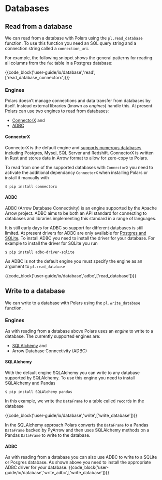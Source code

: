 # Databases

## Read from a database

We can read from a database with Polars using the `pl.read_database` function. To use this function you need an SQL query string and a connection string called a `connection_uri`.

For example, the following snippet shows the general patterns for reading all columns from the `foo` table in a Postgres database:

{{code_block('user-guide/io/database','read',['read_database_connectorx'])}}

### Engines

Polars doesn't manage connections and data transfer from databases by itself. Instead external libraries (known as _engines_) handle this. At present Polars can use two engines to read from databases:

- [ConnectorX](https://github.com/sfu-db/connector-x) and
- [ADBC](https://arrow.apache.org/docs/format/ADBC.html)

#### ConnectorX

ConnectorX is the default engine and [supports numerous databases](https://github.com/sfu-db/connector-x#sources) including Postgres, Mysql, SQL Server and Redshift. ConnectorX is written in Rust and stores data in Arrow format to allow for zero-copy to Polars.

To read from one of the supported databases with `ConnectorX` you need to activate the additional dependancy `ConnectorX` when installing Polars or install it manually with

```shell
$ pip install connectorx
```

#### ADBC

ADBC (Arrow Database Connectivity) is an engine supported by the Apache Arrow project. ADBC aims to be both an API standard for connecting to databases and libraries implementing this standard in a range of languages.

It is still early days for ADBC so support for different databases is still limited. At present drivers for ADBC are only available for [Postgres and SQLite](https://arrow.apache.org/adbc/0.1.0/driver/cpp/index.html). To install ADBC you need to install the driver for your database. For example to install the driver for SQLite you run

```shell
$ pip install adbc-driver-sqlite
```

As ADBC is not the default engine you must specify the engine as an argument to `pl.read_database`

{{code_block('user-guide/io/database','adbc',['read_database'])}}

## Write to a database

We can write to a database with Polars using the `pl.write_database` function.

### Engines

As with reading from a database above Polars uses an _engine_ to write to a database. The currently supported engines are:

- [SQLAlchemy](https://www.sqlalchemy.org/) and
- Arrow Database Connectivity (ADBC)

#### SQLAlchemy

With the default engine SQLAlchemy you can write to any database supported by SQLAlchemy. To use this engine you need to install SQLAlchemy and Pandas

```shell
$ pip install SQLAlchemy pandas
```

In this example, we write the `DataFrame` to a table called `records` in the database

{{code_block('user-guide/io/database','write',['write_database'])}}

In the SQLAlchemy approach Polars converts the `DataFrame` to a Pandas `DataFrame` backed by PyArrow and then uses SQLAlchemy methods on a Pandas `DataFrame` to write to the database.

#### ADBC

As with reading from a database you can also use ADBC to write to a SQLite or Posgres database. As shown above you need to install the appropriate ADBC driver for your database.
{{code_block('user-guide/io/database','write_adbc',['write_database'])}}
